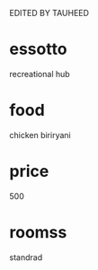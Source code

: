 EDITED BY TAUHEED
# essotto
recreational  hub

# food 
chicken biriryani

# price 
500

# roomss
standrad
